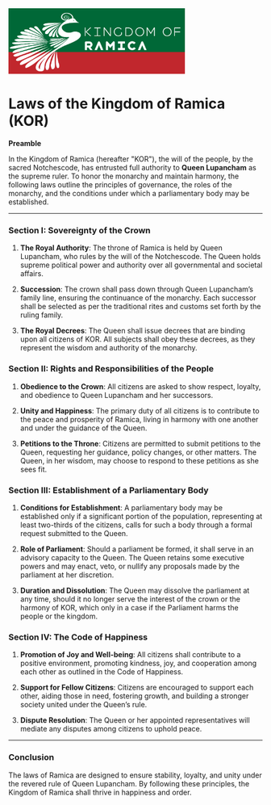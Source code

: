 <img width="350px" alt="Banner of KOR" src="./korbanner.png">

# Laws of the Kingdom of Ramica (KOR)

**Preamble**

In the Kingdom of Ramica (hereafter "KOR"), the will of the people, by the sacred Notchescode, has entrusted full authority to **Queen Lupancham** as the supreme ruler. To honor the monarchy and maintain harmony, the following laws outline the principles of governance, the roles of the monarchy, and the conditions under which a parliamentary body may be established.

---

### Section I: Sovereignty of the Crown

1. **The Royal Authority**: The throne of Ramica is held by Queen Lupancham, who rules by the will of the Notchescode. The Queen holds supreme political power and authority over all governmental and societal affairs.

2. **Succession**: The crown shall pass down through Queen Lupancham’s family line, ensuring the continuance of the monarchy. Each successor shall be selected as per the traditional rites and customs set forth by the ruling family.

3. **The Royal Decrees**: The Queen shall issue decrees that are binding upon all citizens of KOR. All subjects shall obey these decrees, as they represent the wisdom and authority of the monarchy.

### Section II: Rights and Responsibilities of the People

1. **Obedience to the Crown**: All citizens are asked to show respect, loyalty, and obedience to Queen Lupancham and her successors.

2. **Unity and Happiness**: The primary duty of all citizens is to contribute to the peace and prosperity of Ramica, living in harmony with one another and under the guidance of the Queen.

3. **Petitions to the Throne**: Citizens are permitted to submit petitions to the Queen, requesting her guidance, policy changes, or other matters. The Queen, in her wisdom, may choose to respond to these petitions as she sees fit.

### Section III: Establishment of a Parliamentary Body

1. **Conditions for Establishment**: A parliamentary body may be established only if a significant portion of the population, representing at least two-thirds of the citizens, calls for such a body through a formal request submitted to the Queen.

2. **Role of Parliament**: Should a parliament be formed, it shall serve in an advisory capacity to the Queen. The Queen retains some executive powers and may enact, veto, or nullify any proposals made by the parliament at her discretion.

3. **Duration and Dissolution**: The Queen may dissolve the parliament at any time, should it no longer serve the interest of the crown or the harmony of KOR, which only in a case if the Parliament harms the people or the kingdom.

### Section IV: The Code of Happiness

1. **Promotion of Joy and Well-being**: All citizens shall contribute to a positive environment, promoting kindness, joy, and cooperation among each other as outlined in the Code of Happiness.

2. **Support for Fellow Citizens**: Citizens are encouraged to support each other, aiding those in need, fostering growth, and building a stronger society united under the Queen’s rule.

3. **Dispute Resolution**: The Queen or her appointed representatives will mediate any disputes among citizens to uphold peace.

---

### Conclusion

The laws of Ramica are designed to ensure stability, loyalty, and unity under the revered rule of Queen Lupancham. By following these principles, the Kingdom of Ramica shall thrive in happiness and order.